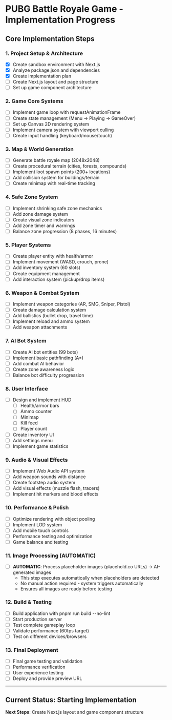 # PUBG Battle Royale Game - Implementation Progress

## Core Implementation Steps

### 1. Project Setup & Architecture
- [x] Create sandbox environment with Next.js
- [x] Analyze package.json and dependencies
- [x] Create implementation plan
- [ ] Create Next.js layout and page structure
- [ ] Set up game component architecture

### 2. Game Core Systems
- [ ] Implement game loop with requestAnimationFrame
- [ ] Create state management (Menu → Playing → GameOver)
- [ ] Set up Canvas 2D rendering system
- [ ] Implement camera system with viewport culling
- [ ] Create input handling (keyboard/mouse/touch)

### 3. Map & World Generation
- [ ] Generate battle royale map (2048x2048)
- [ ] Create procedural terrain (cities, forests, compounds)
- [ ] Implement loot spawn points (200+ locations)
- [ ] Add collision system for buildings/terrain
- [ ] Create minimap with real-time tracking

### 4. Safe Zone System
- [ ] Implement shrinking safe zone mechanics
- [ ] Add zone damage system
- [ ] Create visual zone indicators
- [ ] Add zone timer and warnings
- [ ] Balance zone progression (8 phases, 16 minutes)

### 5. Player Systems
- [ ] Create player entity with health/armor
- [ ] Implement movement (WASD, crouch, prone)
- [ ] Add inventory system (60 slots)
- [ ] Create equipment management
- [ ] Add interaction system (pickup/drop items)

### 6. Weapon & Combat System
- [ ] Implement weapon categories (AR, SMG, Sniper, Pistol)
- [ ] Create damage calculation system
- [ ] Add ballistics (bullet drop, travel time)
- [ ] Implement reload and ammo system
- [ ] Add weapon attachments

### 7. AI Bot System
- [ ] Create AI bot entities (99 bots)
- [ ] Implement basic pathfinding (A*)
- [ ] Add combat AI behavior
- [ ] Create zone awareness logic
- [ ] Balance bot difficulty progression

### 8. User Interface
- [ ] Design and implement HUD
  - [ ] Health/armor bars
  - [ ] Ammo counter
  - [ ] Minimap
  - [ ] Kill feed
  - [ ] Player count
- [ ] Create inventory UI
- [ ] Add settings menu
- [ ] Implement game statistics

### 9. Audio & Visual Effects
- [ ] Implement Web Audio API system
- [ ] Add weapon sounds with distance
- [ ] Create footstep audio system
- [ ] Add visual effects (muzzle flash, tracers)
- [ ] Implement hit markers and blood effects

### 10. Performance & Polish
- [ ] Optimize rendering with object pooling
- [ ] Implement LOD system
- [ ] Add mobile touch controls
- [ ] Performance testing and optimization
- [ ] Game balance and testing

### 11. Image Processing (AUTOMATIC)
- [ ] **AUTOMATIC**: Process placeholder images (placehold.co URLs) → AI-generated images
  - This step executes automatically when placeholders are detected
  - No manual action required - system triggers automatically
  - Ensures all images are ready before testing

### 12. Build & Testing
- [ ] Build application with pnpm run build --no-lint
- [ ] Start production server
- [ ] Test complete gameplay loop
- [ ] Validate performance (60fps target)
- [ ] Test on different devices/browsers

### 13. Final Deployment
- [ ] Final game testing and validation
- [ ] Performance verification
- [ ] User experience testing
- [ ] Deploy and provide preview URL

---

## Current Status: Starting Implementation
**Next Steps**: Create Next.js layout and game component structure